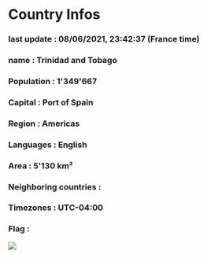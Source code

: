 # Country  Infos
### last update : 08/06/2021, 23:42:37 (France time)

### name : Trinidad and Tobago
### Population : 1'349'667
### Capital : Port of Spain
### Region : Americas
### Languages : English
### Area : 5'130 km²
### Neighboring countries : 
### Timezones : UTC-04:00

### Flag :
![](https://restcountries.eu/data/tto.svg)